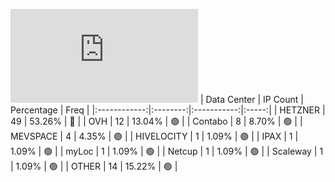 ![Diagramm](https://github.com/obajay/StateSync-snapshots/blob/main/Projects/Rebus/1/README.md)
| Data Center | IP Count | Percentage | Freq |
|:------------:|:--------:|:-----------:|:-----:|
| HETZNER | 49 | 53.26% | 🔴 |
| OVH | 12 | 13.04% | 🟢 |
| Contabo | 8 | 8.70% | 🟢 |
| MEVSPACE | 4 | 4.35% | 🟢 |
| HIVELOCITY | 1 | 1.09% | 🟢 |
| IPAX | 1 | 1.09% | 🟢 |
| myLoc | 1 | 1.09% | 🟢 |
| Netcup | 1 | 1.09% | 🟢 |
| Scaleway | 1 | 1.09% | 🟢 |
| OTHER | 14 | 15.22% | 🟢 |